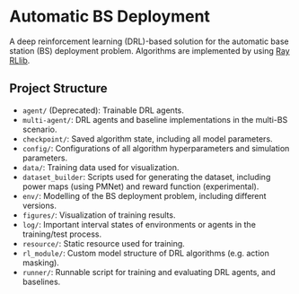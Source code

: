 # Automatic BS Deployment
A deep reinforcement learning (DRL)-based solution for the automatic base station (BS) deployment problem.
Algorithms are implemented by using [Ray RLlib](https://docs.ray.io/en/latest/rllib/index.html).

## Project Structure
- `agent/` (Deprecated): Trainable DRL agents.
- `multi-agent/`: DRL agents and baseline implementations in the multi-BS scenario.
- `checkpoint/`: Saved algorithm state, including all model parameters.
- `config/`: Configurations of all algorithm hyperparameters and simulation parameters.
- `data/`: Training data used for visualization.
- `dataset_builder`: Scripts used for generating the dataset, including power maps (using PMNet)
and reward function (experimental).
- `env/`: Modelling of the BS deployment problem, including different versions.
- `figures/`: Visualization of training results.
- `log/`: Important interval states of environments or agents in the training/test process.
- `resource/`: Static resource used for training.
- `rl_module/`: Custom model structure of DRL algorithms (e.g. action masking).
- `runner/`: Runnable script for training and evaluating DRL agents, and baselines.